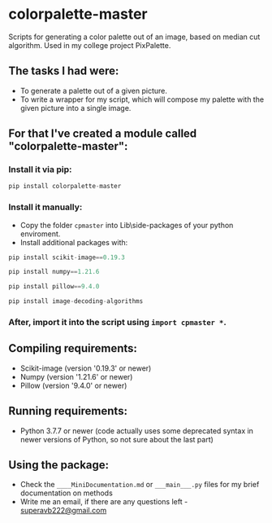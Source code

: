 # colorpalette-master
Scripts for generating a color palette out of an image, based on median cut algorithm. Used in my college project PixPalette.
## The tasks I had were: 
- To generate a palette out of a given picture.
- To write a wrapper for my script, which will compose my palette with the given picture into a single image.

## For that I've created a module called "colorpalette-master":

### Install it via pip:
```python
pip install colorpalette-master
```
### Install it manually:
- Copy the folder `cpmaster` into Lib\side-packages of your python enviroment.
- Install additional packages with:
```python
pip install scikit-image==0.19.3
```
```python
pip install numpy==1.21.6
```
```python
pip install pillow==9.4.0
```
```python
pip install image-decoding-algorithms
```
### After, import it into the script using `import cpmaster *`.

## Compiling requirements:
- Scikit-image (version '0.19.3' or newer)
- Numpy (version '1.21.6' or newer)
- Pillow (version '9.4.0' or newer)

## Running requirements:
- Python 3.7.7 or newer (code actually uses some deprecated syntax in newer versions of Python, so not sure about the last part)

## Using the package:
- Check the `____MiniDocumentation.md` or `___main___.py` files for my brief documentation on methods
- Write me an email, if there are any questions left - superavb222@gmail.com
